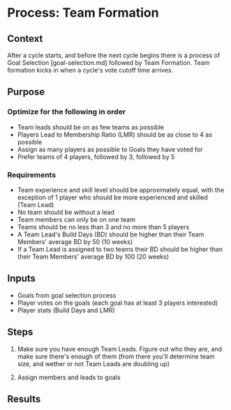 # Process: Team Formation

## Context

After a cycle starts, and before the next cycle begins there is a process of Goal Selection [goal-selection.md] followed by Team Formation. Team formation kicks in when a cycle's vote cutoff time arrives.

## Purpose

### Optimize for the following in order
- Team leads should be on as few teams as possible
- Players Lead to Membership Ratio (LMR) should be as close to 4 as possible
- Assign as many players as possible to Goals they have voted for
- Prefer teams of 4 players, followed by 3, followed by 5

### Requirements
- Team experience and skill level should be approximately equal, with the exception of 1 player who should be more experienced and skilled (Team Lead)
- No team should be without a lead
- Team members can only be on one team
- Teams should be no less than 3 and no more than 5 players
- A Team Lead's Build Days (BD) should be higher than their Team Members' average BD by 50 (10 weeks)
- If a Team Lead is assigned to two teams their BD should be higher than their Team Members' average BD by 100 (20 weeks)



## Inputs

- Goals from goal selection process
- Player votes on the goals (each goal has at least 3 players interested)
- Player stats (Build Days and LMR)

## Steps

1. Make sure you have enough Team Leads. Figure out who they are, and make sure there's enough of them (from there you'll determine team size, and wether or not Team Leads are doubling up)

2. Assign members and leads to goals

## Results
